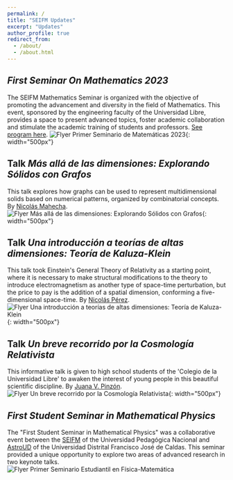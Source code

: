 ```yaml
---
permalink: /
title: "SEIFM Updates"
excerpt: "Updates"
author_profile: true
redirect_from: 
  - /about/
  - /about.html
---
```


<i>First Seminar On Mathematics 2023</i>
------
The SEIFM Mathematics Seminar is organized with the objective of promoting the advancement and diversity in the field of Mathematics. This event, sponsored by the engineering faculty of the Universidad Libre, provides a space to present advanced topics, foster academic collaboration and stimulate the academic training of students and professors. [See program here](https://seinfismat.github.io/fsom/).
![Flyer Primer Seminario de Matemáticas 2023](/images/fsomflyer.jpeg){: width="500px"}

Talk <i>Más allá de las dimensiones: Explorando Sólidos con Grafos</i>
------
This talk explores how graphs can be used to represent multidimensional solids based on numerical patterns, organized by combinatorial concepts. By [Nicolás Mahecha](http://funes.uniandes.edu.co/12869/).
![Flyer Más allá de las dimensiones: Explorando Sólidos con Grafos](/images/nicolam.jpeg){: width="500px"}

Talk <i>Una introducción a teorías de altas dimensiones: Teoría de Kaluza-Klein</i>
------
This talk took Einstein's General Theory of Relativity as a starting point, where it is necessary to make structural modifications to the theory to introduce electromagnetism as another type of space-time perturbation, but the price to pay is the addition of a spatial dimension, conforming a five-dimensional space-time. By [Nicolás Pérez](http://revistas.udistrital.edu.co:8080/index.php/GDLA/article/view/14301). 
![Flyer Una introducción a teorías de altas dimensiones: Teoría de Kaluza-Klein](/images/kkad.jpeg){: width="500px"}

Talk <i>Un breve recorrido por la Cosmología Relativista</i>
------
This informative talk is given to high school students of the 'Colegio de la Universidad Libre' to awaken the interest of young people in this beautiful scientific discipline. By [Juana V. Pinzón](https://www.researchgate.net/profile/Juana-Pinzon).
![Flyer Un breve recorrido por la Cosmología Relativista](/images/brcr.jpeg){: width="500px"}

<i>First Student Seminar in Mathematical Physics</i>
------
The "First Student Seminar in Mathematical Physics" was a collaborative event between the [SEIFM](https://www.instagram.com/seinfismat/) of the Universidad Pedagógica Nacional and [AstroUD](https://www.instagram.com/astro_ud/) of the Universidad Distrital Francisco José de Caldas. This seminar provided a unique opportunity to explore two areas of advanced research in two keynote talks.
![Flyer Primer Seminario Estudiantil en Física-Matemática](/images/flyer1.jpeg)






